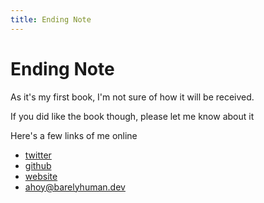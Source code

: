 ```yaml
---
title: Ending Note
---
```


# Ending Note

As it's my first book, I'm not sure of how it will be received.

If you did like the book though, please let me know about it

Here's a few links of me online

- [twitter](http://twitter.com/barelyreaper)
- [github](http://github.com/barelyhuman)
- [website](https://reaper.is)
- <ahoy@barelyhuman.dev>
